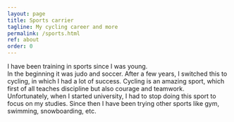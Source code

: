 ```yaml
---
layout: page
title: Sports carrier
tagline: My cycling career and more
permalink: /sports.html
ref: about
order: 0
---
```


I have been training in sports since I was young. <br> In the beginning it was judo and soccer. After a few years, I switched this to cycling, in which I had a lot of success. Cycling is an amazing sport, which first of all teaches discipline but also courage and teamwork. <br>
Unfortunately, when I started university, I had to stop doing this sport to focus on my studies. Since then I have been trying other sports like gym, swimming, snowboarding, etc.   